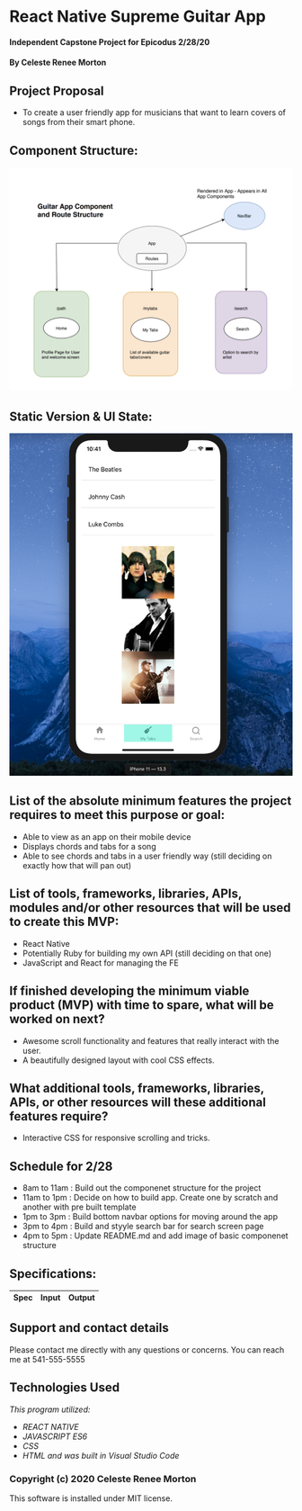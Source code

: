 # React Native Supreme Guitar App
#### Independent Capstone Project for Epicodus 2/28/20
#### By Celeste Renee Morton

## Project Proposal
* To create a user friendly app for musicians that want to learn covers of songs from their smart phone.

## Component Structure:
![alt text](https://raw.githubusercontent.com/Celesterenee7/react-native-guitar-app/master/assets/images/guitar-app.jpeg)

## Static Version & UI State:
![alt text](https://raw.githubusercontent.com/Celesterenee7/react-native-guitar-app/master/assets/images/mobileview.jpeg)

## List of the absolute minimum features the project requires to meet this purpose or goal:
* Able to view as an app on their mobile device
* Displays chords and tabs for a song
* Able to see chords and tabs in a user friendly way (still deciding on exactly how that will pan out)

## List of tools, frameworks, libraries, APIs, modules and/or other resources that will be used to create this MVP:
* React Native
* Potentially Ruby for building my own API (still deciding on that one)
* JavaScript and React for managing the FE

## If finished developing the minimum viable product (MVP) with time to spare, what will be worked on next?
* Awesome scroll functionality and features that really interact with the user.
* A beautifully designed layout with cool CSS effects.

## What additional tools, frameworks, libraries, APIs, or other resources will these additional features require?
* Interactive CSS for responsive scrolling and tricks.

## Schedule for 2/28

* 8am to 11am : Build out the componenet structure for the project
* 11am to 1pm : Decide on how to build app. Create one by scratch and another with pre built template
* 1pm to 3pm  : Build bottom navbar options for moving around the app
* 3pm to 4pm  : Build and styyle search bar for search screen page
* 4pm to 5pm  : Update README.md and add image of basic componenet structure

## Specifications:

|Spec|Input|Output|
|-|-|-|

## Support and contact details
Please contact me directly with any questions or concerns. You can reach me at 541-555-5555
## Technologies Used
_This program utilized:_
* _REACT NATIVE_
* _JAVASCRIPT ES6_
* _CSS_
* _HTML_
_and was built in Visual Studio Code_
### Copyright (c) 2020 Celeste Renee Morton
This software is installed under MIT license.
